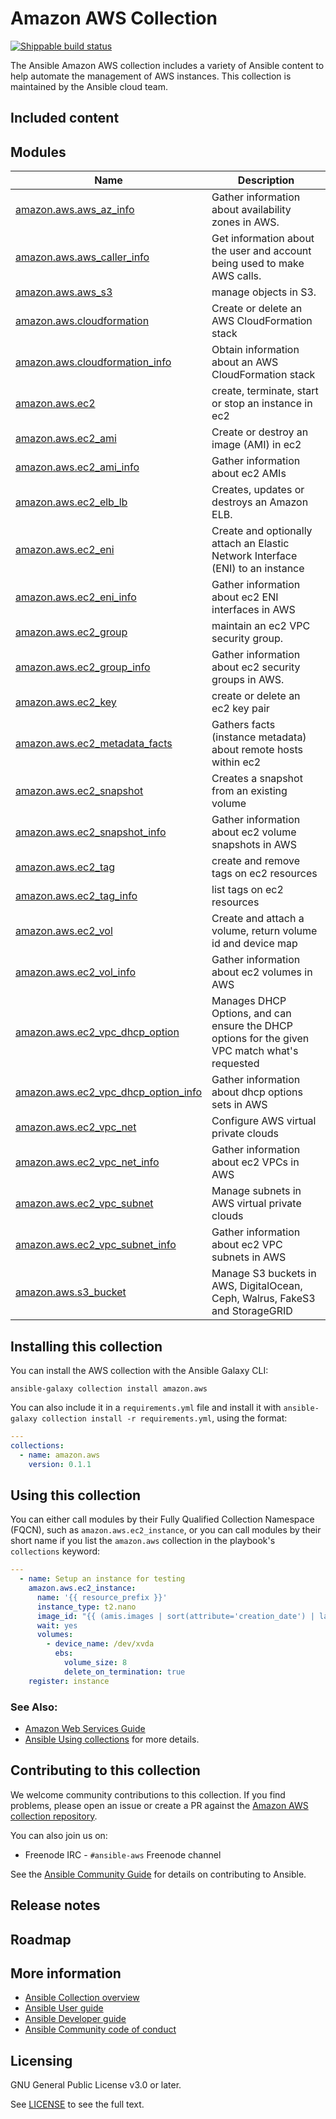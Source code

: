 

# Amazon AWS Collection
[![Shippable build status](https://api.shippable.com/projects/5e4451b6aa9a61000733064c/badge?branch=master)](https://api.shippable.com/projects/5e4451b6aa9a61000733064c/badge?branch=master)
<!--[![Codecov](https://img.shields.io/codecov/c/github/ansible-collections/amazon.aws)](https://codecov.io/gh/ansible-collections/amazon.aws)-->

The Ansible Amazon AWS collection includes a variety of Ansible content to help automate the management of AWS instances. This collection is maintained by the Ansible cloud team.

## Included content

<!--start collection content-->
## Modules
Name | Description
--- | ---
[amazon.aws.aws_az_info](https://github.com/ansible-collections/amazon.aws.git/blob/master/docs/amazon.aws.aws_az_info.rst)|Gather information about availability zones in AWS.
[amazon.aws.aws_caller_info](https://github.com/ansible-collections/amazon.aws.git/blob/master/docs/amazon.aws.aws_caller_info.rst)|Get information about the user and account being used to make AWS calls.
[amazon.aws.aws_s3](https://github.com/ansible-collections/amazon.aws.git/blob/master/docs/amazon.aws.aws_s3.rst)|manage objects in S3.
[amazon.aws.cloudformation](https://github.com/ansible-collections/amazon.aws.git/blob/master/docs/amazon.aws.cloudformation.rst)|Create or delete an AWS CloudFormation stack
[amazon.aws.cloudformation_info](https://github.com/ansible-collections/amazon.aws.git/blob/master/docs/amazon.aws.cloudformation_info.rst)|Obtain information about an AWS CloudFormation stack
[amazon.aws.ec2](https://github.com/ansible-collections/amazon.aws.git/blob/master/docs/amazon.aws.ec2.rst)|create, terminate, start or stop an instance in ec2
[amazon.aws.ec2_ami](https://github.com/ansible-collections/amazon.aws.git/blob/master/docs/amazon.aws.ec2_ami.rst)|Create or destroy an image (AMI) in ec2
[amazon.aws.ec2_ami_info](https://github.com/ansible-collections/amazon.aws.git/blob/master/docs/amazon.aws.ec2_ami_info.rst)|Gather information about ec2 AMIs
[amazon.aws.ec2_elb_lb](https://github.com/ansible-collections/amazon.aws.git/blob/master/docs/amazon.aws.ec2_elb_lb.rst)|Creates, updates or destroys an Amazon ELB.
[amazon.aws.ec2_eni](https://github.com/ansible-collections/amazon.aws.git/blob/master/docs/amazon.aws.ec2_eni.rst)|Create and optionally attach an Elastic Network Interface (ENI) to an instance
[amazon.aws.ec2_eni_info](https://github.com/ansible-collections/amazon.aws.git/blob/master/docs/amazon.aws.ec2_eni_info.rst)|Gather information about ec2 ENI interfaces in AWS
[amazon.aws.ec2_group](https://github.com/ansible-collections/amazon.aws.git/blob/master/docs/amazon.aws.ec2_group.rst)|maintain an ec2 VPC security group.
[amazon.aws.ec2_group_info](https://github.com/ansible-collections/amazon.aws.git/blob/master/docs/amazon.aws.ec2_group_info.rst)|Gather information about ec2 security groups in AWS.
[amazon.aws.ec2_key](https://github.com/ansible-collections/amazon.aws.git/blob/master/docs/amazon.aws.ec2_key.rst)|create or delete an ec2 key pair
[amazon.aws.ec2_metadata_facts](https://github.com/ansible-collections/amazon.aws.git/blob/master/docs/amazon.aws.ec2_metadata_facts.rst)|Gathers facts (instance metadata) about remote hosts within ec2
[amazon.aws.ec2_snapshot](https://github.com/ansible-collections/amazon.aws.git/blob/master/docs/amazon.aws.ec2_snapshot.rst)|Creates a snapshot from an existing volume
[amazon.aws.ec2_snapshot_info](https://github.com/ansible-collections/amazon.aws.git/blob/master/docs/amazon.aws.ec2_snapshot_info.rst)|Gather information about ec2 volume snapshots in AWS
[amazon.aws.ec2_tag](https://github.com/ansible-collections/amazon.aws.git/blob/master/docs/amazon.aws.ec2_tag.rst)|create and remove tags on ec2 resources
[amazon.aws.ec2_tag_info](https://github.com/ansible-collections/amazon.aws.git/blob/master/docs/amazon.aws.ec2_tag_info.rst)|list tags on ec2 resources
[amazon.aws.ec2_vol](https://github.com/ansible-collections/amazon.aws.git/blob/master/docs/amazon.aws.ec2_vol.rst)|Create and attach a volume, return volume id and device map
[amazon.aws.ec2_vol_info](https://github.com/ansible-collections/amazon.aws.git/blob/master/docs/amazon.aws.ec2_vol_info.rst)|Gather information about ec2 volumes in AWS
[amazon.aws.ec2_vpc_dhcp_option](https://github.com/ansible-collections/amazon.aws.git/blob/master/docs/amazon.aws.ec2_vpc_dhcp_option.rst)|Manages DHCP Options, and can ensure the DHCP options for the given VPC match what's requested
[amazon.aws.ec2_vpc_dhcp_option_info](https://github.com/ansible-collections/amazon.aws.git/blob/master/docs/amazon.aws.ec2_vpc_dhcp_option_info.rst)|Gather information about dhcp options sets in AWS
[amazon.aws.ec2_vpc_net](https://github.com/ansible-collections/amazon.aws.git/blob/master/docs/amazon.aws.ec2_vpc_net.rst)|Configure AWS virtual private clouds
[amazon.aws.ec2_vpc_net_info](https://github.com/ansible-collections/amazon.aws.git/blob/master/docs/amazon.aws.ec2_vpc_net_info.rst)|Gather information about ec2 VPCs in AWS
[amazon.aws.ec2_vpc_subnet](https://github.com/ansible-collections/amazon.aws.git/blob/master/docs/amazon.aws.ec2_vpc_subnet.rst)|Manage subnets in AWS virtual private clouds
[amazon.aws.ec2_vpc_subnet_info](https://github.com/ansible-collections/amazon.aws.git/blob/master/docs/amazon.aws.ec2_vpc_subnet_info.rst)|Gather information about ec2 VPC subnets in AWS
[amazon.aws.s3_bucket](https://github.com/ansible-collections/amazon.aws.git/blob/master/docs/amazon.aws.s3_bucket.rst)|Manage S3 buckets in AWS, DigitalOcean, Ceph, Walrus, FakeS3 and StorageGRID
<!--end collection content-->

## Installing this collection

You can install the AWS collection with the Ansible Galaxy CLI:

    ansible-galaxy collection install amazon.aws

You can also include it in a `requirements.yml` file and install it with `ansible-galaxy collection install -r requirements.yml`, using the format:

```yaml
---
collections:
  - name: amazon.aws
    version: 0.1.1
```
## Using this collection


You can either call modules by their Fully Qualified Collection Namespace (FQCN), such as `amazon.aws.ec2_instance`, or you can call modules by their short name if you list the `amazon.aws` collection in the playbook's `collections` keyword:

```yaml
---
  - name: Setup an instance for testing
    amazon.aws.ec2_instance:
      name: '{{ resource_prefix }}'
      instance_type: t2.nano
      image_id: "{{ (amis.images | sort(attribute='creation_date') | last).image_id }}"
      wait: yes
      volumes:
        - device_name: /dev/xvda
          ebs:
            volume_size: 8
            delete_on_termination: true
    register: instance
```


### See Also:

* [Amazon Web Services Guide](https://docs.ansible.com/ansible/latest/scenario_guides/guide_aws.html)
* [Ansible Using collections](https://docs.ansible.com/ansible/latest/user_guide/collections_using.html) for more details.

## Contributing to this collection

We welcome community contributions to this collection. If you find problems, please open an issue or create a PR against the [Amazon AWS collection repository](https://github.com/ansible-collections/amazon.aws).

You can also join us on:

- Freenode IRC - ``#ansible-aws`` Freenode channel

See the [Ansible Community Guide](https://docs.ansible.com/ansible/latest/community/index.html) for details on contributing to Ansible.


## Release notes
<!--Add a link to a changelog.rst file or an external docsite to cover this information. -->

## Roadmap

<!-- Optional. Include the roadmap for this collection, and the proposed release/versioning strategy so users can anticipate the upgrade/update cycle. -->

## More information

- [Ansible Collection overview](https://github.com/ansible-collections/overview)
- [Ansible User guide](https://docs.ansible.com/ansible/latest/user_guide/index.html)
- [Ansible Developer guide](https://docs.ansible.com/ansible/latest/dev_guide/index.html)
- [Ansible Community code of conduct](https://docs.ansible.com/ansible/latest/community/code_of_conduct.html)

## Licensing

GNU General Public License v3.0 or later.

See [LICENSE](https://www.gnu.org/licenses/gpl-3.0.txt) to see the full text.